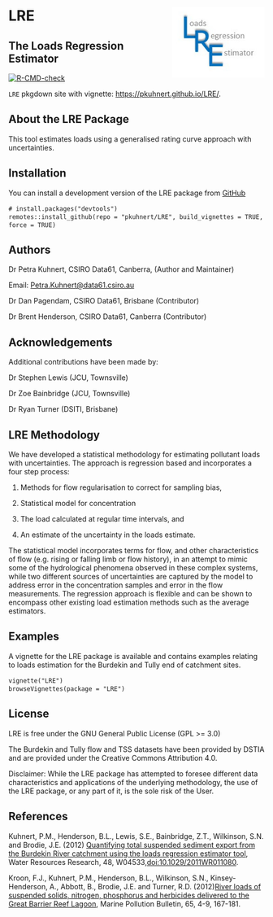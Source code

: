 
<!-- README.md is generated from README.Rmd. Please edit that file -->

# LRE <img src='man/figures/LRE_logo.jpg' align="right" height="138.5" />

## The Loads Regression Estimator

[![R-CMD-check](https://github.com/pkuhnert/LRE/workflows/R-CMD-check/badge.svg)](https://github.com/pkuhnert/LRE/actions)

`LRE` pkgdown site with vignette: <https://pkuhnert.github.io/LRE/>.

## About the LRE Package

This tool estimates loads using a generalised rating curve approach with
uncertainties.

## Installation

You can install a development version of the LRE package from
[GitHub](https://github.com/pkuhnert/LRE)

    # install.packages("devtools")
    remotes::install_github(repo = "pkuhnert/LRE", build_vignettes = TRUE, force = TRUE)

## Authors

Dr Petra Kuhnert, CSIRO Data61, Canberra, (Author and Maintainer)

Email: <Petra.Kuhnert@data61.csiro.au>

Dr Dan Pagendam, CSIRO Data61, Brisbane (Contributor)

Dr Brent Henderson, CSIRO Data61, Canberra (Contributor)

## Acknowledgements

Additional contributions have been made by:

Dr Stephen Lewis (JCU, Townsville)

Dr Zoe Bainbridge (JCU, Townsville)

Dr Ryan Turner (DSITI, Brisbane)

## LRE Methodology

We have developed a statistical methodology for estimating pollutant
loads with uncertainties. The approach is regression based and
incorporates a four step process:

1)  Methods for flow regularisation to correct for sampling bias,

2)  Statistical model for concentration

3)  The load calculated at regular time intervals, and

4)  An estimate of the uncertainty in the loads estimate.

The statistical model incorporates terms for flow, and other
characteristics of flow (e.g. rising or falling limb or flow history),
in an attempt to mimic some of the hydrological phenomena observed in
these complex systems, while two different sources of uncertainties are
captured by the model to address error in the concentration samples and
error in the flow measurements. The regression approach is flexible and
can be shown to encompass other existing load estimation methods such as
the average estimators.

## Examples

A vignette for the LRE package is available and contains examples
relating to loads estimation for the Burdekin and Tully end of catchment
sites.

    vignette("LRE")
    browseVignettes(package = "LRE")

## License

LRE is free under the GNU General Public License (GPL \>= 3.0)

The Burdekin and Tully flow and TSS datasets have been provided by DSTIA
and are provided under the Creative Commons Attribution 4.0.

Disclaimer: While the LRE package has attempted to foresee different
data characteristics and applications of the underlying methodology, the
use of the LRE package, or any part of it, is the sole risk of the User.

## References

Kuhnert, P.M., Henderson, B.L., Lewis, S.E., Bainbridge, Z.T.,
Wilkinson, S.N. and Brodie, J.E. (2012) [Quantifying total suspended
sediment export from the Burdekin River catchment using the loads
regression estimator
tool](https://agupubs.onlinelibrary.wiley.com/doi/full/10.1029/2011WR011080),
Water Resources Research, 48, W04533,<doi:10.1029/2011WR011080>.

Kroon, F.J., Kuhnert, P.M., Henderson, B.L., Wilkinson, S.N.,
Kinsey-Henderson, A., Abbott, B., Brodie, J.E. and Turner, R.D.
(2012)[River loads of suspended solids, nitrogen, phosphorus and
herbicides delivered to the Great Barrier Reef
Lagoon](https://www.sciencedirect.com/science/article/pii/S0025326X11005583),
Marine Pollution Bulletin, 65, 4-9, 167-181.
